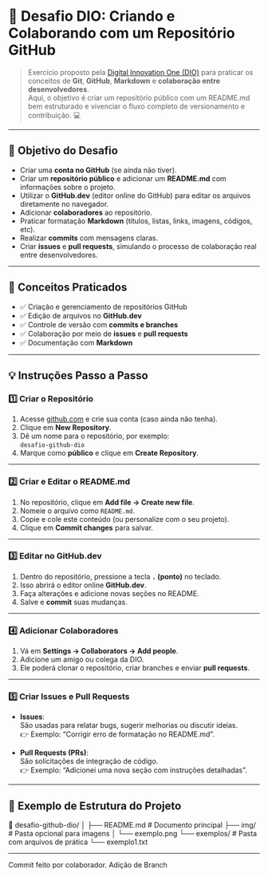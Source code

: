 # 🚀 Desafio DIO: Criando e Colaborando com um Repositório GitHub

> Exercício proposto pela [Digital Innovation One (DIO)](https://www.dio.me/) para praticar os conceitos de **Git**, **GitHub**, **Markdown** e **colaboração entre desenvolvedores**.  
> Aqui, o objetivo é criar um repositório público com um README.md bem estruturado e vivenciar o fluxo completo de versionamento e contribuição. 💻

---

## 🎯 Objetivo do Desafio

- Criar uma **conta no GitHub** (se ainda não tiver).  
- Criar um **repositório público** e adicionar um **README.md** com informações sobre o projeto.  
- Utilizar o **GitHub.dev** (editor online do GitHub) para editar os arquivos diretamente no navegador.  
- Adicionar **colaboradores** ao repositório.  
- Praticar formatação **Markdown** (títulos, listas, links, imagens, códigos, etc).  
- Realizar **commits** com mensagens claras.  
- Criar **issues** e **pull requests**, simulando o processo de colaboração real entre desenvolvedores.

---

## 🧩 Conceitos Praticados

- ✅ Criação e gerenciamento de repositórios GitHub  
- ✅ Edição de arquivos no **GitHub.dev**  
- ✅ Controle de versão com **commits e branches**  
- ✅ Colaboração por meio de **issues** e **pull requests**  
- ✅ Documentação com **Markdown**

---

## 💡 Instruções Passo a Passo

### 1️⃣ Criar o Repositório
1. Acesse [github.com](https://github.com) e crie sua conta (caso ainda não tenha).  
2. Clique em **New Repository**.  
3. Dê um nome para o repositório, por exemplo:  
   `desafio-github-dio`  
4. Marque como **público** e clique em **Create Repository**.

---

### 2️⃣ Criar e Editar o README.md
1. No repositório, clique em **Add file → Create new file**.  
2. Nomeie o arquivo como `README.md`.  
3. Copie e cole este conteúdo (ou personalize com o seu projeto).  
4. Clique em **Commit changes** para salvar.

---

### 3️⃣ Editar no GitHub.dev
1. Dentro do repositório, pressione a tecla **`.` (ponto)** no teclado.  
2. Isso abrirá o editor online **GitHub.dev**.  
3. Faça alterações e adicione novas seções no README.  
4. Salve e **commit** suas mudanças.

---

### 4️⃣ Adicionar Colaboradores
1. Vá em **Settings → Collaborators → Add people**.  
2. Adicione um amigo ou colega da DIO.  
3. Ele poderá clonar o repositório, criar branches e enviar **pull requests**.

---

### 5️⃣ Criar Issues e Pull Requests
- **Issues**:  
  São usadas para relatar bugs, sugerir melhorias ou discutir ideias.  
  👉 Exemplo: “Corrigir erro de formatação no README.md”.

- **Pull Requests (PRs)**:  
  São solicitações de integração de código.  
  👉 Exemplo: “Adicionei uma nova seção com instruções detalhadas”.

---

## 🧠 Exemplo de Estrutura do Projeto

📁 desafio-github-dio/
│
├── README.md # Documento principal
├── img/ # Pasta opcional para imagens
│ └── exemplo.png
└── exemplos/ # Pasta com arquivos de prática
└── exemplo1.txt

---

Commit feito por colaborador.
Adição de Branch